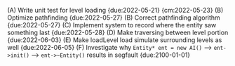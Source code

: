 (A) Write unit test for level loading {due:2022-05-21} {cm:2022-05-23}
(B) Optimize pathfinding {due:2022-05-27}
(B) Correct pathfinding algorithm {due:2022-05-27}
(C) Implement system to record where the entity saw something last {due:2022-05-28}
(D) Make traversing between level portion {due:2022-06-03}
(E) Make loadLevel load simulate surrounding levels as well {due:2022-06-05}
(F) Investigate why `Entity* ent = new AI()` --> `ent->init()` --> `ent->~Entity()` results in segfault {due:2100-01-01}